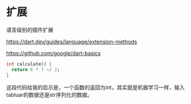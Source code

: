# 扩展

语言级别的插件扩展

https://dart.dev/guides/language/extension-methods

https://github.com/google/dart-basics


```dart
int calculate() {
  return 6 * 7 ~/ 2;
}
```

这段代码给我的启示是，一个函数的返回为int，其实就是机器学习一样，输入tabluar的数据还是str序列化的数据。


